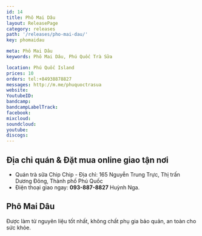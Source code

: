 ```yaml
---
id: 14
title: Phô Mai Dâu
layout: ReleasePage
category: releases
path: '/releases/pho-mai-dau/'
key: phomaidau

meta: Phô Mai Dâu
keywords: Phô Mai Dâu, Phú Quốc Trà Sữa

location: Phú Quốc Island
prices: 10
orders: tel:+84938878827
messages: http://m.me/phuquoctrasua
website: 
YoutubeID: 
bandcamp: 
bandcampLabelTrack: 
facebook: 
mixcloud: 
soundcloud: 
youtube: 
discogs: 
---
```


## Địa chỉ quán & Đặt mua online giao tận nơi

- Quán trà sữa Chip Chip - Địa chỉ: 165 Nguyễn Trung Trực, Thị trấn Dương Đông, Thành phố Phú Quốc
- Điện thoại giao ngay: **093-887-8827** Huỳnh Nga.

## Phô Mai Dâu
Được làm từ nguyên liệu tốt nhất, không chất phụ gia bảo quản, an toàn cho sức khỏe.